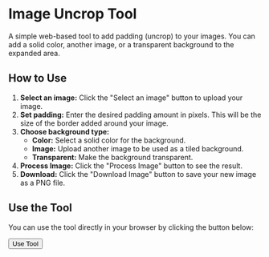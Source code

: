 # Image Uncrop Tool

A simple web-based tool to add padding (uncrop) to your images. You can add a solid color, another image, or a transparent background to the expanded area.

## How to Use

1.  **Select an image:** Click the "Select an image" button to upload your image.
2.  **Set padding:** Enter the desired padding amount in pixels. This will be the size of the border added around your image.
3.  **Choose background type:**
    *   **Color:** Select a solid color for the background.
    *   **Image:** Upload another image to be used as a tiled background.
    *   **Transparent:** Make the background transparent.
4.  **Process Image:** Click the "Process Image" button to see the result.
5.  **Download:** Click the "Download Image" button to save your new image as a PNG file.

## Use the Tool

You can use the tool directly in your browser by clicking the button below:

<a href="https://nipunsgeeth.github.io/Image-Uncrop-Tool/" target="_blank">
  <button>Use Tool</button>
</a>
